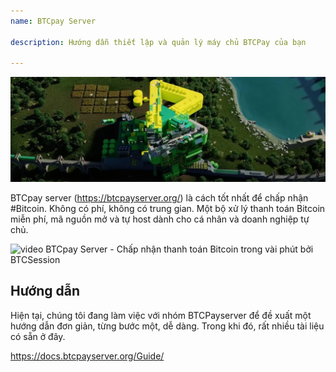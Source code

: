 ```yaml
---
name: BTCpay Server

description: Hướng dẫn thiết lập và quản lý máy chủ BTCPay của bạn

---
```


![cover](assets/cover.webp)

BTCpay server (https://btcpayserver.org/) là cách tốt nhất để chấp nhận #Bitcoin. Không có phí, không có trung gian. Một bộ xử lý thanh toán Bitcoin miễn phí, mã nguồn mở và tự host dành cho cá nhân và doanh nghiệp tự chủ.

![video](https://youtu.be/KqsM-n-e4aY)
BTCpay Server - Chấp nhận thanh toán Bitcoin trong vài phút bởi BTCSession

## Hướng dẫn

Hiện tại, chúng tôi đang làm việc với nhóm BTCPayserver để đề xuất một hướng dẫn đơn giản, từng bước một, dễ dàng. Trong khi đó, rất nhiều tài liệu có sẵn ở đây.

https://docs.btcpayserver.org/Guide/